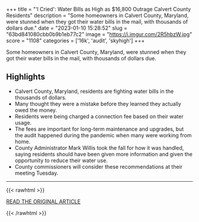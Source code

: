+++
title = "‘I Cried': Water Bills as High as $16,800 Outrage Calvert County Residents"
description = "Some homeowners in Calvert County, Maryland, were stunned when they got their water bills in the mail, with thousands of dollars due."
date = "2023-01-10 15:28:52"
slug = "63bd841080cbb0b9b1eb77c2"
image = "https://i.imgur.com/2R5hbzW.jpg"
score = "1108"
categories = ['16k', 'audit', 'skyhigh']
+++

Some homeowners in Calvert County, Maryland, were stunned when they got their water bills in the mail, with thousands of dollars due.

## Highlights

- Calvert County, Maryland, residents are fighting water bills in the thousands of dollars.
- Many thought they were a mistake before they learned they actually owed the money.
- Residents were being charged a connection fee based on their water usage.
- The fees are important for long-term maintenance and upgrades, but the audit happened during the pandemic when many were working from home.
- County Administrator Mark Willis took the fall for how it was handled, saying residents should have been given more information and given the opportunity to reduce their water use.
- County commissioners will consider these recommendations at their meeting Tuesday.

---

{{< rawhtml >}}
  <p class="article-category">
    <a target="_blank" href="https://www.nbcwashington.com/news/local/i-cried-water-bills-as-high-as-16800-outrage-calvert-county-residents/3250696/">READ THE ORIGINAL ARTICLE</a>
  </p>
{{< /rawhtml >}}

